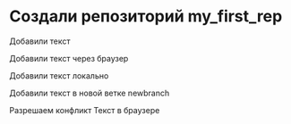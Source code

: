 ﻿# Создали репозиторий my_first_rep

Добавили текст

Добавили текст через браузер

Добавили текст локально

Добавили текст в новой ветке newbranch

Разрешаем конфликт Текст в браузере
